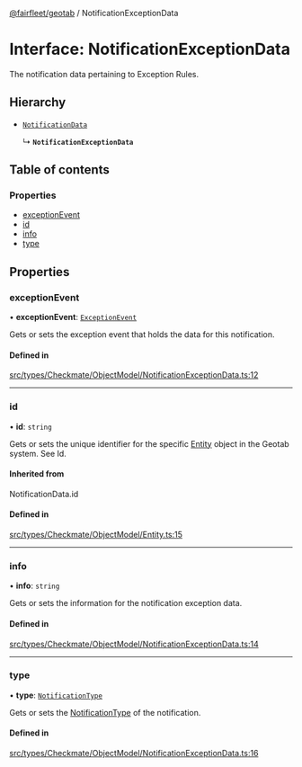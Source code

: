 [@fairfleet/geotab](../README.md) / NotificationExceptionData

# Interface: NotificationExceptionData

The notification data pertaining to Exception Rules.

## Hierarchy

- [`NotificationData`](../README.md#notificationdata)

  ↳ **`NotificationExceptionData`**

## Table of contents

### Properties

- [exceptionEvent](NotificationExceptionData.md#exceptionevent)
- [id](NotificationExceptionData.md#id)
- [info](NotificationExceptionData.md#info)
- [type](NotificationExceptionData.md#type)

## Properties

### exceptionEvent

• **exceptionEvent**: [`ExceptionEvent`](ExceptionEvent.md)

Gets or sets the exception event that holds the data for this notification.

#### Defined in

[src/types/Checkmate/ObjectModel/NotificationExceptionData.ts:12](https://github.com/fairfleet/geotab/blob/b682f10/src/types/Checkmate/ObjectModel/NotificationExceptionData.ts#L12)

___

### id

• **id**: `string`

Gets or sets the unique identifier for the specific [Entity](Entity.md) object in the Geotab system. See Id.

#### Inherited from

NotificationData.id

#### Defined in

[src/types/Checkmate/ObjectModel/Entity.ts:15](https://github.com/fairfleet/geotab/blob/b682f10/src/types/Checkmate/ObjectModel/Entity.ts#L15)

___

### info

• **info**: `string`

Gets or sets the information for the notification exception data.

#### Defined in

[src/types/Checkmate/ObjectModel/NotificationExceptionData.ts:14](https://github.com/fairfleet/geotab/blob/b682f10/src/types/Checkmate/ObjectModel/NotificationExceptionData.ts#L14)

___

### type

• **type**: [`NotificationType`](../README.md#notificationtype)

Gets or sets the [NotificationType](../README.md#notificationtype) of the notification.

#### Defined in

[src/types/Checkmate/ObjectModel/NotificationExceptionData.ts:16](https://github.com/fairfleet/geotab/blob/b682f10/src/types/Checkmate/ObjectModel/NotificationExceptionData.ts#L16)
